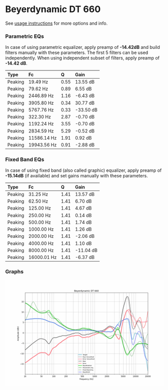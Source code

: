 # Beyerdynamic DT 660
See [usage instructions](https://github.com/jaakkopasanen/AutoEq#usage) for more options and info.

### Parametric EQs
In case of using parametric equalizer, apply preamp of **-14.42dB** and build filters manually
with these parameters. The first 5 filters can be used independently.
When using independent subset of filters, apply preamp of **-14.42 dB**.

| Type    | Fc          |    Q | Gain      |
|:--------|:------------|:-----|:----------|
| Peaking | 19.49 Hz    | 0.55 | 13.55 dB  |
| Peaking | 79.62 Hz    | 0.89 | 6.55 dB   |
| Peaking | 2446.89 Hz  | 1.16 | -6.43 dB  |
| Peaking | 3905.80 Hz  | 0.34 | 30.77 dB  |
| Peaking | 5767.76 Hz  | 0.33 | -33.50 dB |
| Peaking | 322.30 Hz   | 2.87 | -0.70 dB  |
| Peaking | 1192.24 Hz  | 3.55 | -0.70 dB  |
| Peaking | 2834.59 Hz  | 5.29 | -0.52 dB  |
| Peaking | 11586.14 Hz | 1.91 | 0.92 dB   |
| Peaking | 19943.56 Hz | 0.91 | -2.88 dB  |

### Fixed Band EQs
In case of using fixed band (also called graphic) equalizer, apply preamp of **-15.14dB**
(if available) and set gains manually with these parameters.

| Type    | Fc          |    Q | Gain      |
|:--------|:------------|:-----|:----------|
| Peaking | 31.25 Hz    | 1.41 | 13.57 dB  |
| Peaking | 62.50 Hz    | 1.41 | 6.70 dB   |
| Peaking | 125.00 Hz   | 1.41 | 4.67 dB   |
| Peaking | 250.00 Hz   | 1.41 | 0.14 dB   |
| Peaking | 500.00 Hz   | 1.41 | 1.74 dB   |
| Peaking | 1000.00 Hz  | 1.41 | 1.26 dB   |
| Peaking | 2000.00 Hz  | 1.41 | -2.06 dB  |
| Peaking | 4000.00 Hz  | 1.41 | 1.10 dB   |
| Peaking | 8000.00 Hz  | 1.41 | -11.04 dB |
| Peaking | 16000.01 Hz | 1.41 | -6.37 dB  |

### Graphs
![](./Beyerdynamic%20DT%20660.png)